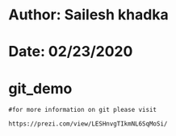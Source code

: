 # Author: Sailesh khadka
# Date: 02/23/2020

# git_demo
	#for more information on git please visit 
	
	https://prezi.com/view/LESHnvgTIkmNL6SqMoSi/
	
	
